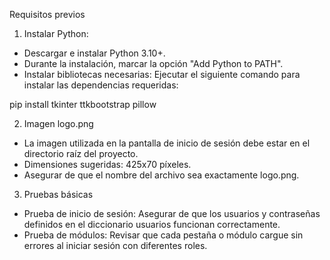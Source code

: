 Requisitos previos

1. Instalar Python:

- Descargar e instalar Python 3.10+.
- Durante la instalación, marcar la opción "Add Python to PATH".
- Instalar bibliotecas necesarias: Ejecutar el siguiente comando para instalar las dependencias requeridas:

pip install tkinter ttkbootstrap pillow

2. Imagen logo.png
- La imagen utilizada en la pantalla de inicio de sesión debe estar en el directorio raíz del proyecto.
- Dimensiones sugeridas: 425x70 píxeles.
- Asegurar de que el nombre del archivo sea exactamente logo.png.

3. Pruebas básicas
- Prueba de inicio de sesión: Asegurar de que los usuarios y contraseñas definidos en el diccionario usuarios funcionan correctamente.
- Prueba de módulos: Revisar que cada pestaña o módulo cargue sin errores al iniciar sesión con diferentes roles.
